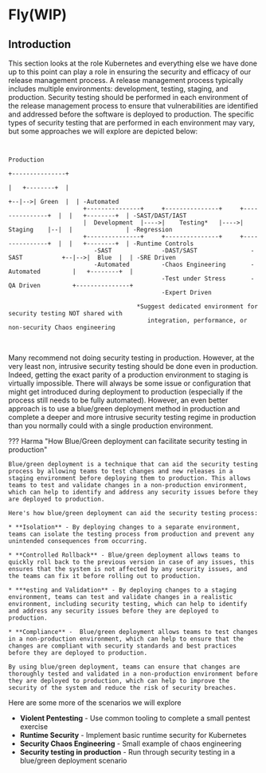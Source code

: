 # Fly(WIP)
 
## Introduction

This section looks at the role Kubernetes and everything else we have done up to this point can play a role in ensuring the security and efficacy of our release management process.  A release management process typically includes multiple environments: development, testing, staging, and production.   Security testing should be performed in each environment of the release management process to ensure that vulnerabilities are identified and addressed before the software is deployed to production.  The specific types of security testing that are performed in each environment may vary, but some approaches we will explore are depicted below: 
<br>

```

                                                                                         Production
                                                                                       +---------------+
                                                                                       |   +--------+  |
                                                                                    +--|-->| Green  |  | -Automated
                     +---------------+     +---------------+     +---------------+  |  |   +--------+  | -SAST/DAST/IAST
                     |  Development  |---->|    Testing*   |---->|    Staging    |--|  |               | -Regression
                     +---------------+     +---------------+     +---------------+  |  |   +--------+  | -Runtime Controls
                        -SAST              -DAST/SAST               -SAST           +--|-->|  Blue  |  | -SRE Driven
                        -Automated         -Chaos Engineering       -Automated         |   +--------+  |
                                           -Test under Stress       -QA Driven         +---------------+
                                           -Expert Driven
                     
                                    *Suggest dedicated environment for security testing NOT shared with
                                       integration, performance, or non-security Chaos engineering

```
<br>


Many recommend not doing security testing in production.  However, at the very least non, intrusive security testing should be done even in production.  Indeed, getting the exact parity of a production environment to staging is virtually impossible.  There will always be some issue or configuration that might get introduced during deployment to production (especially if the process still needs to be fully automated).  However, an even better approach is to use a blue/green deployment method in production and complete a deeper and more intrusive security testing regime in production than you normally could with a single production environment.

??? Harma "How Blue/Green deployment can facilitate security testing in production"

    Blue/green deployment is a technique that can aid the security testing process by allowing teams to test changes and new releases in a staging environment before deploying them to production. This allows teams to test and validate changes in a non-production environment, which can help to identify and address any security issues before they are deployed to production.

    Here's how blue/green deployment can aid the security testing process:

    * **Isolation** - By deploying changes to a separate environment, teams can isolate the testing process from production and prevent any unintended consequences from occurring.

    * **Controlled Rollback** - Blue/green deployment allows teams to quickly roll back to the previous version in case of any issues, this ensures that the system is not affected by any security issues, and the teams can fix it before rolling out to production.

    * ***esting and Validation** - By deploying changes to a staging environment, teams can test and validate changes in a realistic environment, including security testing, which can help to identify and address any security issues before they are deployed to production.

    * **Compliance** -  Blue/green deployment allows teams to test changes in a non-production environment, which can help to ensure that the changes are compliant with security standards and best practices before they are deployed to production.

    By using blue/green deployment, teams can ensure that changes are thoroughly tested and validated in a non-production environment before they are deployed to production, which can help to improve the security of the system and reduce the risk of security breaches.

Here are some more of the scenarios we will explore

* **Violent Pentesting** - Use common tooling to complete a small pentest exercise
* **Runtime Security** - Implement basic runtime security for Kubernetes 
* **Security Chaos Engineering** - Small example of chaos engineering
* **Security testing in production** - Run through security testing in a blue/green deployment scenario


